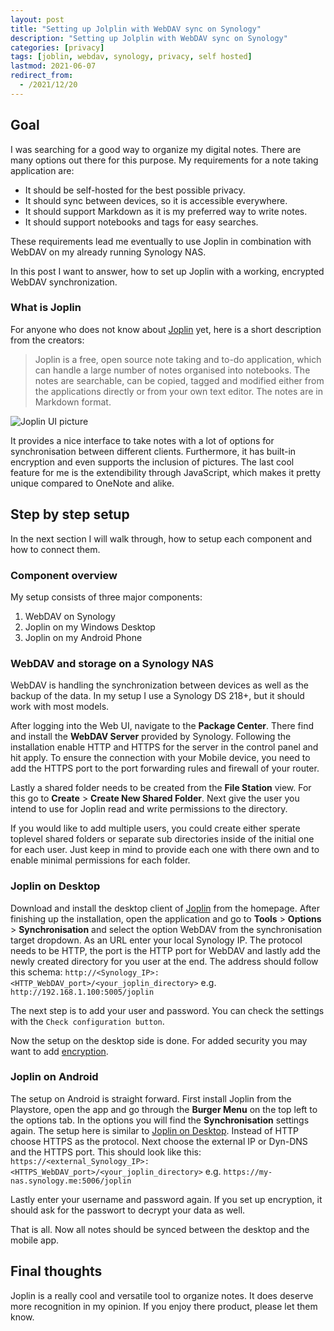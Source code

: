 ```yaml
---
layout: post
title: "Setting up Jolplin with WebDAV sync on Synology"
description: "Setting up Jolplin with WebDAV sync on Synology"
categories: [privacy]
tags: [joblin, webdav, synology, privacy, self hosted]
lastmod: 2021-06-07
redirect_from:
  - /2021/12/20
---
```


## Goal

I was searching for a good way to organize my digital notes. There are many options out there for this purpose. My requirements for a note taking application are:

- It should be self-hosted for the best possible privacy.
- It should sync between devices, so it is accessible everywhere.
- It should support Markdown as it is my preferred way to write notes.
- It should support notebooks and tags for easy searches.

These requirements lead me eventually to use Joplin in combination with WebDAV on my already running Synology NAS.

In this post I want to answer, how to set up Joplin with a working, encrypted WebDAV synchronization.

### What is Joplin

For anyone who does not know about [Joplin](https://joplinapp.org) yet, here is a short description from the creators:

> Joplin is a free, open source note taking and to-do application, which can handle a large number of notes organised into notebooks. The notes are searchable, can be copied, tagged and modified either from the applications directly or from your own text editor. The notes are in Markdown format.

![Joplin UI picture](https://joplinapp.org/images/AllClients.jpg)

It provides a nice interface to take notes with a lot of options for synchronisation between different clients. Furthermore, it has built-in encryption and even supports the inclusion of pictures. The last cool feature for me is the extendibility through JavaScript, which makes it pretty unique compared to OneNote and alike.

## Step by step setup

In the next section I will walk through, how to setup each component and how to connect them.

### Component overview

My setup consists of three major components:

1. WebDAV on Synology
2. Joplin on my Windows Desktop
3. Joplin on my Android Phone

### WebDAV and storage on a Synology NAS

WebDAV is handling the synchronization between devices as well as the backup of the data. In my setup I use a Synology DS 218+, but it should work with most models.

After logging into the Web UI, navigate to the **Package Center**. There find and install the **WebDAV Server** provided by Synology. Following the installation enable HTTP and HTTPS for the server in the control panel and hit apply. To ensure the connection with your Mobile device, you need to add the HTTPS port to the port forwarding rules and firewall of your router.

Lastly a shared folder needs to be created from the **File Station** view. For this go to **Create** > **Create New Shared Folder**. Next give the user you intend to use for Joplin read and write permissions to the directory.

If you would like to add multiple users, you could create either sperate toplevel shared folders or separate sub directories inside of the initial one for each user. Just keep in mind to provide each one with there own and to enable minimal permissions for each folder.

### Joplin on Desktop

Download and install the desktop client of [Joplin](https://joplinapp.org) from the homepage. After finishing up the installation, open the application and go to **Tools** > **Options** > **Synchronisation** and select the option WebDAV from the synchronisation target dropdown. As an URL enter your local Synology IP. The protocol needs to be HTTP, the port is the HTTP port for WebDAV and lastly add the newly created directory for you user at the end. The address should follow this schema: `http://<Synology_IP>:<HTTP_WebDAV_port>/<your_joplin_directory>` e.g. `http://192.168.1.100:5005/joplin`

The next step is to add your user and password. You can check the settings with the `Check configuration button`.

Now the setup on the desktop side is done. For added security you may want to add [encryption](https://joplinapp.org/e2ee/).

### Joplin on Android

The setup on Android is straight forward. First install Joplin from the Playstore, open the app and go through the **Burger Menu** on the top left to the options tab. In the options you will find the **Synchronisation** settings again. The setup here is similar to [Joplin on Desktop](#joplin-on-desktop). Instead of HTTP choose HTTPS as the protocol. Next choose the external IP or Dyn-DNS and the HTTPS port. This should look like this: `https://<external_Synology_IP>:<HTTPS_WebDAV_port>/<your_joplin_directory>` e.g. `https://my-nas.synology.me:5006/joplin`

Lastly enter your username and password again. If you set up encryption, it should ask for the passwort to decrypt your data as well.

That is all. Now all notes should be synced between the desktop and the mobile app.

## Final thoughts

Joplin is a really cool and versatile tool to organize notes. It does deserve more recognition in my opinion. If you enjoy there product, please let them know.
